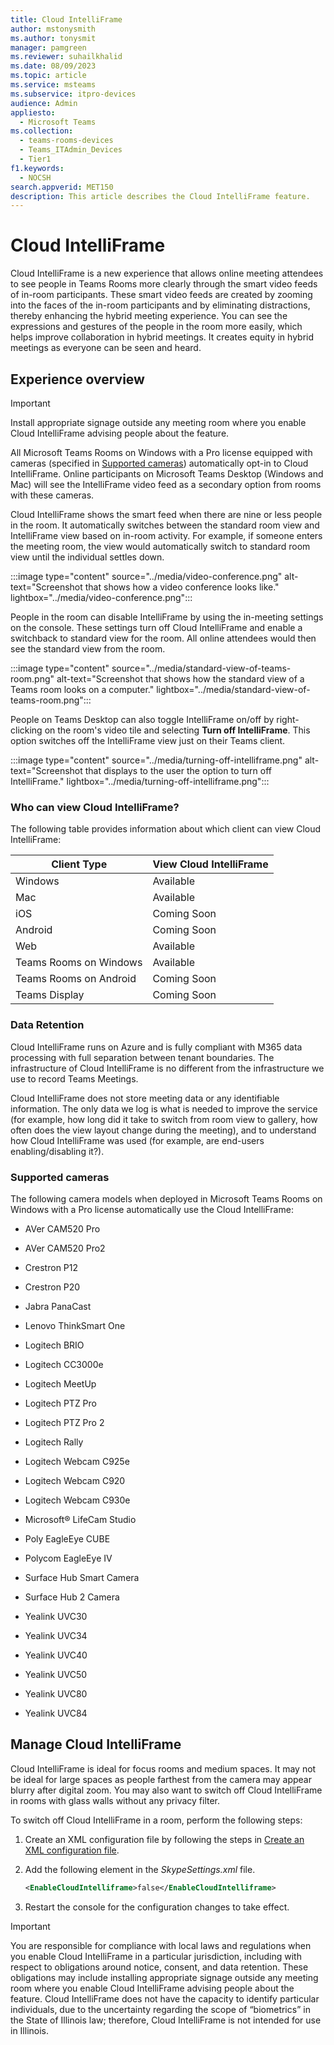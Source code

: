```yaml
---
title: Cloud IntelliFrame
author: mstonysmith
ms.author: tonysmit
manager: pamgreen
ms.reviewer: suhailkhalid
ms.date: 08/09/2023
ms.topic: article
ms.service: msteams
ms.subservice: itpro-devices
audience: Admin
appliesto: 
  - Microsoft Teams
ms.collection: 
  - teams-rooms-devices
  - Teams_ITAdmin_Devices
  - Tier1
f1.keywords: 
  - NOCSH
search.appverid: MET150
description: This article describes the Cloud IntelliFrame feature.
---
```


# Cloud IntelliFrame

Cloud IntelliFrame is a new experience that allows online meeting attendees to see people in Teams Rooms more clearly through the smart video feeds of in-room participants. These smart video feeds are created by zooming into the faces of the in-room participants and by eliminating distractions, thereby enhancing the hybrid meeting experience. You can see the expressions and gestures of the people in the room more easily, which helps improve collaboration in hybrid meetings. It creates equity in hybrid meetings as everyone can be seen and heard.

## Experience overview

> [!IMPORTANT]
> Install appropriate signage outside any meeting room where you enable Cloud IntelliFrame advising people about the feature.

All Microsoft Teams Rooms on Windows with a Pro license equipped with cameras (specified in [Supported cameras](#supported-cameras)) automatically opt-in to Cloud IntelliFrame. Online participants on Microsoft Teams Desktop (Windows and Mac) will see the IntelliFrame video feed as a secondary option from rooms with these cameras.

Cloud IntelliFrame shows the smart feed when there are nine or less people in the room. It automatically switches between the standard room view and IntelliFrame view based on in-room activity. For example, if someone enters the meeting room, the view would automatically switch to standard room view until the individual settles down.

:::image type="content" source="../media/video-conference.png" alt-text="Screenshot that shows how a video conference looks like." lightbox="../media/video-conference.png":::

People in the room can disable IntelliFrame by using the in-meeting settings on the console. These settings turn off Cloud IntelliFrame and enable a switchback to standard view for the room. All online attendees would then see the standard view from the room.

:::image type="content" source="../media/standard-view-of-teams-room.png" alt-text="Screenshot that shows how the standard view of a Teams room looks on a computer." lightbox="../media/standard-view-of-teams-room.png":::

People on Teams Desktop can also toggle IntelliFrame on/off by right-clicking on the room's video tile and selecting **Turn off IntelliFrame**. This option switches off the IntelliFrame view just on their Teams client.

:::image type="content" source="../media/turning-off-intelliframe.png" alt-text="Screenshot that displays to the user the option to turn off IntelliFrame." lightbox="../media/turning-off-intelliframe.png":::

### Who can view Cloud IntelliFrame? 

The following table provides information about which client can view Cloud IntelliFrame:

|Client Type  |View Cloud IntelliFrame  |
|---------|---------|
|Windows     |   Available      |
|Mac     |        Available |
|iOS     |    Coming Soon     |
|Android     |  Coming Soon       |
|Web     |      Available   |
|Teams Rooms on Windows     |    Available     |
|Teams Rooms on Android     |     Coming Soon    |
|Teams Display     |   Coming Soon      |

### Data Retention

Cloud IntelliFrame runs on Azure and is fully compliant with M365 data processing with full separation between tenant boundaries. The infrastructure of Cloud IntelliFrame is no different from the infrastructure we use to record Teams Meetings.

 Cloud IntelliFrame does not store meeting data or any identifiable information. The only data we log is what is needed to improve the service (for example, how long did it take to switch from room view to gallery, how often does the view layout change during the meeting), and to understand how Cloud IntelliFrame was used (for example, are end-users enabling/disabling it?).

### Supported cameras

The following camera models when deployed in Microsoft Teams Rooms on Windows with a Pro license automatically use the Cloud IntelliFrame:

- AVer CAM520 Pro 
- AVer CAM520 Pro2
- Crestron P12

- Crestron P20

- Jabra PanaCast 
- Lenovo ThinkSmart One
- Logitech BRIO
- Logitech CC3000e
- Logitech MeetUp
- Logitech PTZ Pro
- Logitech PTZ Pro 2
- Logitech Rally
- Logitech Webcam C925e
- Logitech Webcam C920
- Logitech Webcam C930e
- Microsoft® LifeCam Studio
- Poly EagleEye CUBE
- Polycom EagleEye IV
- Surface Hub Smart Camera
- Surface Hub 2 Camera 
- Yealink UVC30 
- Yealink UVC34
- Yealink UVC40 
- Yealink UVC50 
- Yealink UVC80 
- Yealink UVC84

## Manage Cloud IntelliFrame

Cloud IntelliFrame is ideal for focus rooms and medium spaces. It may not be ideal for large spaces as people farthest from the camera may appear blurry after digital zoom. You may also want to switch off Cloud IntelliFrame in rooms with glass walls without any privacy filter.

To switch off Cloud IntelliFrame in a room, perform the following steps:

1. Create an XML configuration file by following the steps in [Create an XML configuration file](../rooms/xml-config-file.md).
1. Add the following element in the *SkypeSettings.xml* file.

   ```XML
   <EnableCloudIntelliframe>false</EnableCloudIntelliframe>
   ```

1. Restart the console for the configuration changes to take effect.

> [!IMPORTANT]
> You are responsible for compliance with local laws and regulations when you enable Cloud IntelliFrame in a particular jurisdiction, including with respect to obligations around notice, consent, and data retention. These obligations may include installing appropriate signage outside any meeting room where you enable Cloud IntelliFrame advising people about the feature.
> Cloud IntelliFrame does not have the capacity to identify particular individuals, due to the uncertainty regarding the scope of “biometrics” in the State of Illinois law; therefore, Cloud IntelliFrame is not intended for use in Illinois.
